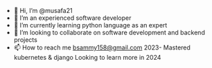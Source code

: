 - 👋 Hi, I’m @musafa21
- 👀 I’m an experienced software developer
- 🌱 I’m currently learning python language as an expert
- 💞️ I’m looking to collaborate on software development and backend projects
- 📫 How to reach me bsammy158@gmail.com
2023- Mastered kubernetes & django
Looking to learn more in 2024
